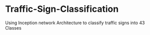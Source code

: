 # Traffic-Sign-Classification
Using Inception network Architecture to classify traffic signs into 43 Classes 
